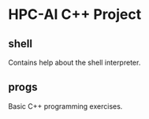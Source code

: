 HPC-AI C++ Project
==================

shell
-----

Contains help about the shell interpreter.

progs
-----

Basic C++ programming exercises.

